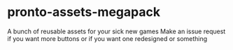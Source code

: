 # pronto-assets-megapack
A bunch of reusable assets for your sick new games
Make an issue request if you want more buttons or if you want one redesigned or something
